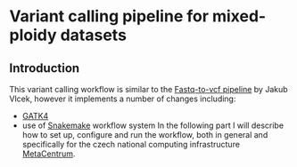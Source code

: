 # Variant calling pipeline for mixed-ploidy datasets
## Introduction
This variant calling workflow is similar to the [Fastq-to-vcf pipeline](https://github.com/vlkofly/Fastq-to-vcf) by Jakub Vlcek, however it implements a number of changes including:
* [GATK4](https://www.broadinstitute.org/news/broad-institute-releases-open-source-gatk4-software-genome-analysis-optimized-speed-and)
* use of [Snakemake](https://snakemake.readthedocs.io/en/stable/) workflow system
In the following part I will describe how to set up, configure and run the workflow, both in general and specifically for the czech national computing infrastructure [MetaCentrum](https://metavo.metacentrum.cz/).  
